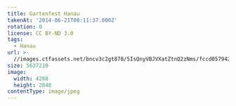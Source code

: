 ```yaml
---
title: Gartenfest Hanau
takenAt: '2014-06-21T08:11:37.000Z'
rotation: 0
license: CC BY-ND 3.0
tags:
  - Hanau
url: >-
  //images.ctfassets.net/bncv3c2gt878/5IsQnyVBJVXatZtnQ2zNms/fccd05794278dbdbd1d65b6dfbcb08d6/gartenfest-hanau_14286330829_o
size: 5637210
image:
  width: 4288
  height: 2848
contentType: image/jpeg
---
```


